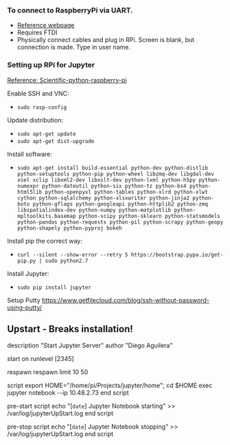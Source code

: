 
### To connect to RaspberryPi via UART.
* [Reference webpage](http://elinux.org/RPi_Serial_Connection)
* Requires FTDI
* Physically connect cables and plug in RPi. Screen is blank, but connection is made. Type in user name.

### Setting up RPi for Jupyter
[Reference: Scientific-python-raspberry-pi](http://geoffboeing.com/2016/03/scientific-python-raspberry-pi/)

Enable SSH and VNC:
- `sudo rasp-config`

Update distribution:
- `sudo apt-get update`
- `sudo apt-get dist-upgrade`

Install software:
- `sudo apt-get install build-essential python-dev python-distlib python-setuptools python-pip python-wheel libzmq-dev libgdal-dev xsel xclip libxml2-dev libxslt-dev python-lxml python-h5py python-numexpr python-dateutil python-six python-tz python-bs4 python-html5lib python-openpyxl python-tables python-xlrd python-xlwt cython python-sqlalchemy python-xlsxwriter python-jinja2 python-boto python-gflags python-googleapi python-httplib2 python-zmq libspatialindex-dev python-numpy python-matplotlib python-mpltoolkits.basemap python-scipy python-sklearn python-statsmodels python-pandas python-requests python-pil python-scrapy python-geopy python-shapely python-pyproj bokeh
`

Install pip the correct way:
- `curl --silent --show-error --retry 5 https://bootstrap.pypa.io/get-pip.py | sudo python2.7`

Install Jupyter:
- `sudo pip install jupyter`

Setup Putty
https://www.getfilecloud.com/blog/ssh-without-password-using-putty/

## Upstart - Breaks installation!
description "Start Jupyter Server"
author "Diego Aguilera"

start on runlevel [2345]

respawn
respawn limit 10 50

script
        export HOME="/home/pi/Projects/jupyter/home"; cd $HOME
        exec jupyter notebook --ip 10.48.2.73
end script

pre-start script
        echo "[`date`] Jupyter Notebook starting" >> /var/log/jupyterUpStart.log
end script

pre-stop script
        echo "[`date`] Jupyter Notebook stopping" >> /var/log/jupyterUpStart.log
end script

